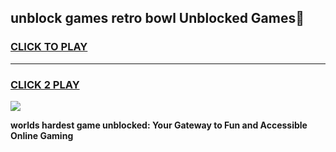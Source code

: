
## unblock games retro bowl Unblocked Games👋
<h3>
<a href="https://premium.freeplayer.one?title=unblock_games_retro_bowl&ref=16F">CLICK TO PLAY</a></h3>
<hr>

<h3>
<a href="https://premium.freeplayer.one?title=unblock_games_retro_bowl&ref=16F">CLICK 2 PLAY</a>
  
</h3>

<a href="https://premium.freeplayer.one?title=unblock_games_retro_bowl&ref=16F/"><img src="https://clearcache.store/games.png"></a>


**worlds hardest game unblocked: Your Gateway to Fun and Accessible Online Gaming**
